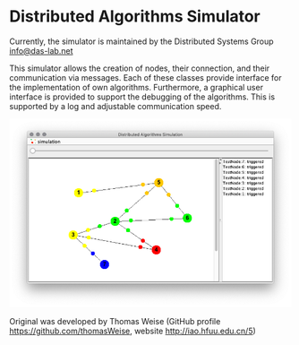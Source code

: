 # Distributed Algorithms Simulator

Currently, the simulator is maintained by the Distributed Systems Group info@das-lab.net

This simulator allows the creation of nodes, their connection, and their communication via messages. Each of these classes provide interface for the implementation of own algorithms. Furthermore, a graphical user interface is provided to support the debugging of the algorithms. This is supported by a log and adjustable communication speed.

![Screenshot of the Distributed Algorithms Simulator](img/Screenshot.png)

Original was developed by Thomas Weise (GitHub profile https://github.com/thomasWeise, website http://iao.hfuu.edu.cn/5)
